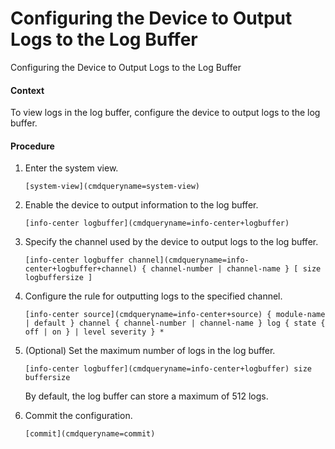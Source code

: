 Configuring the Device to Output Logs to the Log Buffer
=======================================================

Configuring the Device to Output Logs to the Log Buffer

#### Context

To view logs in the log buffer, configure the device to output logs to the log buffer.


#### Procedure

1. Enter the system view.
   
   
   ```
   [system-view](cmdqueryname=system-view)
   ```
2. Enable the device to output information to the log buffer.
   
   
   ```
   [info-center logbuffer](cmdqueryname=info-center+logbuffer)
   ```
3. Specify the channel used by the device to output logs to the log buffer.
   
   
   ```
   [info-center logbuffer channel](cmdqueryname=info-center+logbuffer+channel) { channel-number | channel-name } [ size logbuffersize ]
   ```
4. Configure the rule for outputting logs to the specified channel.
   
   
   ```
   [info-center source](cmdqueryname=info-center+source) { module-name | default } channel { channel-number | channel-name } log { state { off | on } | level severity } *
   ```
5. (Optional) Set the maximum number of logs in the log buffer.
   
   
   ```
   [info-center logbuffer](cmdqueryname=info-center+logbuffer) size buffersize
   ```
   
   By default, the log buffer can store a maximum of 512 logs.
6. Commit the configuration.
   
   
   ```
   [commit](cmdqueryname=commit)
   ```